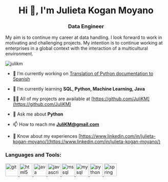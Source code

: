 
<!--
**JuliKM/JuliKM** is a ✨ _special_ ✨ repository because its `README.md` (this file) appears on your GitHub profile.

Here are some ideas to get you started:

- 🔭 I’m currently working on ...
- 🌱 I’m currently learning ...
- 👯 I’m looking to collaborate on ...
- 🤔 I’m looking for help with ...
- 💬 Ask me about ...
- 📫 How to reach me: ...
- 😄 Pronouns: ...
- ⚡ Fun fact: ...
-->

<h1 align="center">Hi 👋, I'm Julieta Kogan Moyano</h1>
<h3 align="center">Data Engineer</h3>
<p>
My aim is to continue my career at data handling. I look forward to work in motivating and challenging projects. My intention is to continue working at enterprises in a global context with the interaction of a multicultural environment. 
</p>
<p align="left"> <img src="https://komarev.com/ghpvc/?username=julikm&label=Profile%20views&color=0e75b6&style=flat" alt="julikm" /> </p>

- 🔭 I’m currently working on [Translation of Python documentation to Spanish](https://github.com/python/python-docs-es)

- 🌱 I’m currently learning **SQL, Python, Machine Learning, Java**

- 👨‍💻 All of my projects are available at [https://github.com/JuliKM](https://github.com/JuliKM)

- 💬 Ask me about **Python**

- 📫 How to reach me **JuliKM@gmail.com**

- 📄 Know about my experiences [https://www.linkedin.com/in/julieta-kogan-moyano/](https://www.linkedin.com/in/julieta-kogan-moyano/)




<h3 align="left">Languages and Tools:</h3>
<p align="left"> <a href="https://git-scm.com/" target="_blank"> <img src="https://www.vectorlogo.zone/logos/git-scm/git-scm-icon.svg" alt="git" width="40" height="40"/> </a> <a href="https://www.w3.org/html/" target="_blank"> <img src="https://devicons.github.io/devicon/devicon.git/icons/html5/html5-original-wordmark.svg" alt="html5" width="40" height="40"/> </a> <a href="https://www.java.com" target="_blank"> <img src="https://devicons.github.io/devicon/devicon.git/icons/java/java-original-wordmark.svg" alt="java" width="40" height="40"/> </a> <a href="https://developer.mozilla.org/en-US/docs/Web/JavaScript" target="_blank"> <img src="https://devicons.github.io/devicon/devicon.git/icons/javascript/javascript-original.svg" alt="javascript" width="40" height="40"/> </a> <a href="https://www.microsoft.com/en-us/sql-server" target="_blank"> <img src="https://cdn.worldvectorlogo.com/logos/microsoft-sql-server.svg" alt="mssql" width="40" height="40"/> </a> <a href="https://www.mysql.com/" target="_blank"> <img src="https://devicons.github.io/devicon/devicon.git/icons/mysql/mysql-original-wordmark.svg" alt="mysql" width="40" height="40"/> </a> <a href="https://www.python.org" target="_blank"> <img src="https://devicons.github.io/devicon/devicon.git/icons/python/python-original.svg" alt="python" width="40" height="40"/> </a> <a href="https://spring.io/" target="_blank"> <img src="https://www.vectorlogo.zone/logos/springio/springio-icon.svg" alt="spring" width="40" height="40"/> </a> </p>
